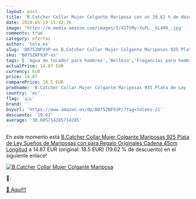```yaml
---
layout: post
title: 'B.Catcher Collar Mujer Colgante Mariposa con un 19.62 % de descuento'
date: 2020-05-19 15:42:36
image: 'https://m.media-amazon.com/images/I/41TtMy-XsPL._SL400_.jpg'
comments: true
category: ofertas
author: 'tole.es'
slug: 'B075ZNF93P-es B.Catcher Collar Mujer Colgante Mariposas 925 Plata de Ley...'
sku: 'B075ZNF93P-es'
tags: [ 'Agua de tocador para hombres','Belleza','Fragancias para hombres','Perfumes y fragancias','Productos para el cuidado de la piel','Sets y juegos para el cuidado de la piel','de','ley','plata', ]
actualPrice: 14.87 EUR
currency: EUR
price: 14.87
comparePrice: 18.5 EUR
prodname: 'B.Catcher Collar Mujer Colgante Mariposas 925 Plata de Ley   Sueños de Mariposas   con para Regalo Originales Cadena 45cm Longitud'
country: 'es'
flag: '🇪🇸'
brand: ''
buyurl: 'https://www.amazon.es/dp/B075ZNF93P/?tag=tolees-21'
descuento: '19.62'
average: '30.605714285714285'
---
```


En este momento está [B.Catcher Collar Mujer Colgante Mariposas 925 Plata de Ley   Sueños de Mariposas   con para Regalo Originales Cadena 45cm Longitud](https://www.amazon.es/dp/B075ZNF93P/?tag=tolees-21) a 14.87 EUR (original: 18.5 EUR) (19.62 %  de descuento) en el siguiente enlace!

[![B.Catcher Collar Mujer Colgante Mariposa](https://m.media-amazon.com/images/I/41TtMy-XsPL._SL400_.jpg)](https://www.amazon.es/dp/B075ZNF93P/?tag=tolees-21)

🔎:


[🛒 Aquí!!!](https://www.amazon.es/dp/B075ZNF93P/?tag=tolees-21)
